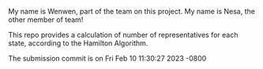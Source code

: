 My name is Wenwen, part of the team on this project.
My name is Nesa, the other member of team!

This repo provides a calculation of number of representatives for each state, according to the Hamilton Algorithm.


The submission commit is on Fri Feb 10 11:30:27 2023 -0800

   